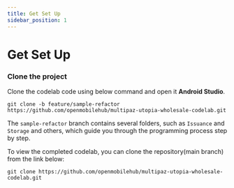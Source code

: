 ```yaml
---
title: Get Set Up
sidebar_position: 1
---
```


# Get Set Up
### **Clone the project**

Clone the codelab code using below command and open it **Android Studio**.

```shell
git clone -b feature/sample-refactor https://github.com/openmobilehub/multipaz-utopia-wholesale-codelab.git
```

The `sample-refactor` branch contains several folders, such as `Issuance` and `Storage` and others, which guide you through the programming process step by step.

To view the completed codelab, you can clone the repository(main branch) from the link below:

```shell
git clone https://github.com/openmobilehub/multipaz-utopia-wholesale-codelab.git
```

## 

